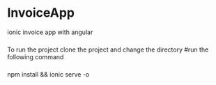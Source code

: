 # InvoiceApp
ionic invoice app with angular

###
To run the project clone the project and change the directory 
#run the following command
###
npm install && ionic serve -o
